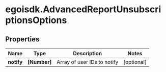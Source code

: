 # egoisdk.AdvancedReportUnsubscriptionsOptions

## Properties

Name | Type | Description | Notes
------------ | ------------- | ------------- | -------------
**notify** | **[Number]** | Array of user IDs to notify | [optional] 


